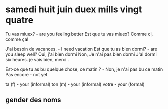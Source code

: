 # samedi huit juin duex mills vingt quatre

Tu vas miuex? - are you feeling better
Est que tu vas miuex?
Comme ci, comme ça!

J'ai besoin de vacances. - I need vacation
Est que tu as bien dormi? - are you sleep well?
Oui, j'ai bien dormi
Non, Je n'ai pas bien dormi
J'ai dormi six heures.
je vais bien, merci .

Est-ce que tu as bu quelque chose, ce matin ? - Non, je n'ai pas bu ce matin
Pas encore - not yet

ta (f) - your (informal)
ton (m) - your (informal)
votre - your (formal)

## gender des noms
